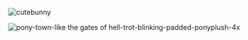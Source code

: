 
![cutebunny](https://github.com/vvkixv/open-your-heart/assets/164071327/bdf336b7-7a62-435c-bb94-211e5693c193)




![pony-town-like the gates of hell-trot-blinking-padded-ponyplush-4x](https://github.com/vvkixv/open-your-heart/assets/164071327/88bd5701-f47e-4f6e-a948-38e7ab8bcfc9)
